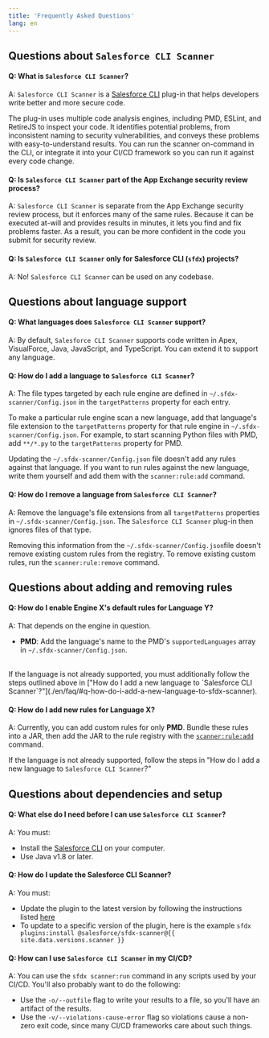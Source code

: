 ```yaml
---
title: 'Frequently Asked Questions'
lang: en
---
```

## Questions about `Salesforce CLI Scanner`

#### Q: What is `Salesforce CLI Scanner`?
A: `Salesforce CLI Scanner` is a [Salesforce CLI](https://developer.salesforce.com/docs/atlas.en-us.sfdx_cli_plugins.meta/sfdx_cli_plugins/cli_plugins_architecture.htm) plug-in that helps developers write better and more
secure code.

The plug-in uses multiple code analysis engines, including PMD, ESLint, and RetireJS to inspect your code. It identifies potential problems, from inconsistent naming to security vulnerabilities, and conveys these problems with easy-to-understand results.
You can run the scanner on-command in the CLI, or integrate it into your CI/CD framework so you can run it against every code change.

#### Q: Is `Salesforce CLI Scanner` part of the App Exchange security review process?
A: `Salesforce CLI Scanner` is separate from the App Exchange security review process, but it enforces many of the same rules. Because it can be executed at-will and provides results in minutes, it lets you find and fix problems faster. As a result, you
can be more confident in the code you submit for security review.

#### Q: Is `Salesforce CLI Scanner` only for Salesforce CLI (`sfdx`) projects?
A: No! `Salesforce CLI Scanner` can be used on any codebase.

## Questions about language support

#### Q: What languages does `Salesforce CLI Scanner` support?
A: By default, `Salesforce CLI Scanner` supports code written in Apex, VisualForce, Java, JavaScript, and TypeScript. You can extend it to support any language.

#### Q: How do I add a language to `Salesforce CLI Scanner`?
A: The file types targeted by each rule engine are defined in `~/.sfdx-scanner/Config.json` in the `targetPatterns` property for each entry.

To make a particular rule engine scan a new language, add that language's file extension to the `targetPatterns` property for that rule engine in `~/.sfdx-scanner/Config.json`. For example, to start scanning Python files with PMD, add `**/*.py` to the `targetPatterns` property for PMD.

Updating the `~/.sfdx-scanner/Config.json` file doesn't add any rules against that language. If you want to run rules against the new language, write them yourself and add them with the `scanner:rule:add` command.

#### Q: How do I remove a language from `Salesforce CLI Scanner`?
A: Remove the language's file extensions from all `targetPatterns` properties in `~/.sfdx-scanner/Config.json`. The `Salesforce CLI Scanner` plug-in then ignores files of that type.

Removing this information from the `~/.sfdx-scanner/Config.json`file doesn't remove existing custom rules from the registry. To remove existing custom rules, run the `scanner:rule:remove` command.

## Questions about adding and removing rules

#### Q: How do I enable Engine X's default rules for Language Y?
A: That depends on the engine in question.
- __PMD__: Add the language's name to the PMD's `supportedLanguages` array in
`~/.sfdx-scanner/Config.json`.
<br/>
If the language is not already supported, you must additionally follow the steps outlined above in
["How do I add a new language to `Salesforce CLI Scanner`?"](./en/faq/#q-how-do-i-add-a-new-language-to-sfdx-scanner).

#### Q: How do I add new rules for Language X?
A: Currently, you can add custom rules for only __PMD__. Bundle these rules into a JAR, then add the JAR to the rule registry with the [`scanner:rule:add`](./en/scanner-commands/add/#example) command.

If the language is not already supported, follow the steps in "How do I add a new language to `Salesforce CLI Scanner`?"

## Questions about dependencies and setup

#### Q: What else do I need before I can use `Salesforce CLI Scanner`?
A: You must:
- Install the [Salesforce CLI](https://developer.salesforce.com/tools/sfdxcli) on your computer.
- Use Java v1.8 or later.

#### Q: How do I update the Salesforce CLI Scanner?
A: You must:
- Update the plugin to the latest version by following the instructions listed [here](./en/getting-started/install/#upgrade-plug-in)
- To update to a specific version of the plugin, here is the example `sfdx plugins:install @salesforce/sfdx-scanner@{{ site.data.versions.scanner }}`

#### Q: How can I use `Salesforce CLI Scanner` in my CI/CD?
A: You can use the `sfdx scanner:run` command in any scripts used by your CI/CD. You'll also probably want to do the following:
- Use the `-o/--outfile` flag to write your results to a file, so you'll have an artifact of the results.
- Use the `-v/--violations-cause-error` flag so violations cause a non-zero exit code, since many CI/CD frameworks care about such things.
